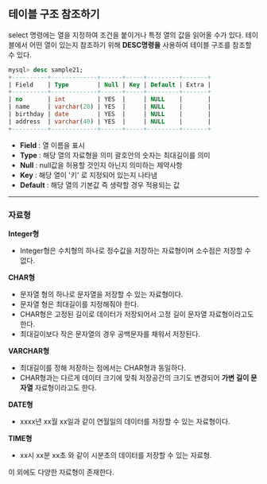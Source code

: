 ## **테이블 구조 참조하기**

select 명령에는 열을 지정하여 조건을 붙이거나 특정 열의 값을 읽어올 수가 있다. 테이블에서 어떤 열이 있는지 참조하기 위해 **DESC명령을** 사용하여 테이블 구조를 참조할 수 있다.

```sql
mysql> desc sample21;
+----------+-------------+------+-----+---------+-------+
| Field    | Type        | Null | Key | Default | Extra |
+----------+-------------+------+-----+---------+-------+
| no       | int         | YES  |     | NULL    |       |
| name     | varchar(20) | YES  |     | NULL    |       |
| birthday | date        | YES  |     | NULL    |       |
| address  | varchar(40) | YES  |     | NULL    |       |
+----------+-------------+------+-----+---------+-------+
```

- **Field** : 열 이름을 표시
- **Type** : 해당 열의 자료형을 의미 괄호안의 숫자는 최대길이를 의미
- **Null** : null값을 허용할 것인지 아닌지 의미하는 제약사항
- **Key** : 해당 열이  '키' 로 지정되어 있는지 나타냄
- **Default** : 해당 열의 기본값 즉 생략할 경우 적용되는 값

------

### **자료형**

**Integer형**

- Integer형은 수치형의 하나로 정수값을 저장하는 자료형이며 소수점은 저장할 수 없다.

**CHAR형**

- 문자열 형의 하나로 문자열을 저장할 수 있는 자료형이다.
- 문자열 형은 최대길이를 지정해줘야 한다.
- CHAR형은 고정된 길이로 데이터가 저장되어서 고정 길이 문자열 자료형이라고도 한다.
- 최대길이보다 작은 문자열의 경우 공백문자를 채워서 저장된다.

**VARCHAR형**

- 최대길이를 정해 저장하는 점에서는 CHAR형과 동일하다.
- CHAR형과는 다르게 데이터 크기에 맞춰 저장공간의 크기도 변경되어 **가변 길이 문자열** 자료형이라고도 한다.

**DATE형**

- xxxx년 xx월 xx일과 같이 연월일의 데이터를 저장할 수 있는 자료형이다.

**TIME형**

- xx시 xx분 xx초 와 같이 시분초의 데이터를 저장할 수 있는 자료형.

이 외에도 다양한 자료형이 존재한다.